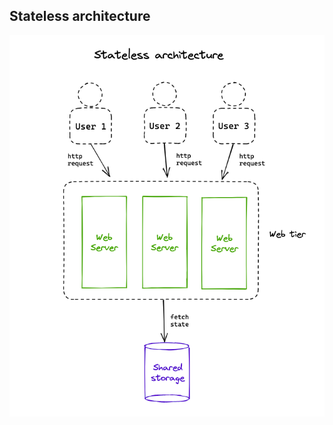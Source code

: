 ## Stateless architecture

![Stateless architecture](https://raw.githubusercontent.com/AndersDeath/holy-theory/main/images/13-stateless-architecture.png)

